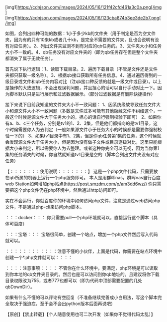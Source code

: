
[img1]https://cdnjson.com/images/2024/05/16/121f42cfd461a3c0a.png[/img]
[img1]https://cdnjson.com/images/2024/05/16/123cba874b3ee3de2b7.png[/img]


如图，会列出四种可能的数据：1小于多少kb的文件夹（用于判定是否为空文件夹，因为有的只有10来kb或者几十kb，是完全不需要的文件夹，且也会说明有没有对应任务）。2、列出文件夹监测不到有对应的qb任务的。3、文件夹大小和任务大小不一致的。4、qb任务没有对应文件夹的（即为qb任务存在但是整个文件夹都消失了属于无效任务）。

首先说下执行逻辑：1、读取下载目录。2、遍历下载目录（不管是文件还是文件夹都只获取一级名称）。3、根据qb接口获取所有任务信息。4、通过遍历得到的一级目录或文件和qb任务内容对比（注qb接口种反馈的就是一级文件或目录）。以上是操作的大致逻辑，不会出现误判问题，并且担心的话可以自行手动对比一下。因为脚本默认只是进行展示和过滤数据展示。（部分过滤数据是有删除快捷操作）

接下来说下目前我知道的文件夹大小不一致问题：
1、因系统缘故导致任务文件大小和源文件大小不一致问题（多数是文件过多可能有其他隐藏文件不纠结这个，一般这个时候是源文件大于任务大小的，担心的话自行强制校验下即可）
2、如果你有a、b、c三个任务，分别是tv1的1、2、3集，但是他们都指向的是tv1目录，这个时候需要你人为去判定（一般如果源文件小于任务大小的时候都是需要你强制校验一下的）
3、如果tv1目录中有1、2集，但是你qb任务第1集的任务，这个时候就会发现源文件大于任务大小，但是因为没有做子文件或目录逐级对比，这里只能根据大小来判定，所以需要你人为去整理。或者这种你完全可以无视，因为当你第1集的任务消失的时候，你自然就知道tv1目录是空的（脚本会列出文件夹没有对应任务）




【：：：：：：：使用说明：：：：：：：】
这是一个php文件代码，只需要放在qb所属的机器上运行一个php服务即可。
本人是用群晖nas，群晖nas自行百度web Station如何增加php站点(https://post.smzdm.com/p/am3dd6wz/)
你只需要把这个php文件仍在php环境中，然后通过http访问即可。

实在不会运行，你就百度你的环境中如何访问php文件，注意是通过web访问php文件，不是通过php-cli来访问php脚本。

：：：docker：：：
你只需要pull一个php环境就可以，直接运行这个脚本（具体可百度）

：：：宝塔：：：
宝塔很简单，创建一个站点，增加一个php文件然后写入代码就可以。


：：：：：：：：：：：：注意不懂的小伙伴，上面是代码，你需要在站点环境中创建一个*.php文件就可以：：：：




：：：：注意事项：：：：
不管你在什么环境中，要满足，php环境是可以读取到你本地的qb文件夹目录的。然后也是可以访问到你qb地址的。且建议将你下载目录权限改为755，或者777也都可以（即为代码中顶部需要配置的几处qbDownDir）。



如果有什么不懂的可以评论有空回复（不准备继续完善成小白用法，写这个脚本完全取决于强迫症，至于会不会出python版本后面再说吧）


【原创】【禁止转载】【个人随意使用也可二次开发（如果你不觉得代码太乱）】
